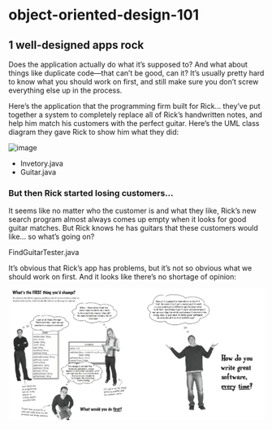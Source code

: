 # object-oriented-design-101

## 1 well-designed apps rock

Does the application actually do what it’s supposed to? And what about things like duplicate code—that can’t be good, can it? It’s usually pretty hard to know what you should work on first, and still make sure you don’t screw everything else up in the process.

Here’s the application that the programming firm built for Rick... they’ve put together a system to completely replace all of Rick’s handwritten notes, and help him match his customers with the perfect guitar. Here’s the UML class diagram they gave Rick to show him what they did:

![image](https://user-images.githubusercontent.com/25869911/151646326-7e32854d-0ddf-4aec-bbc3-d9ed57d5d9c0.png)

* Invetory.java
* Guitar.java

### But then Rick started losing customers...

It seems like no matter who the customer is and what they like, Rick’s new search program almost always comes up empty when it looks for good guitar matches. But Rick knows he has guitars that these customers would like... so what’s going on?

FindGuitarTester.java

It’s obvious that Rick’s app has problems, but it’s not so obvious what we should work on first. And it looks like there’s no shortage of opinion:

![](2022-01-28-22-29-24.png)